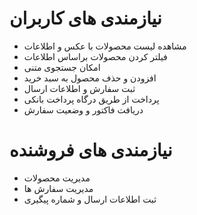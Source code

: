 # نیازمندی های کاربران
- مشاهده لیست محصولات با عکس و اطلاعات
- فیلتر کردن محصولات براساس اطلاعات
- امکان جستجوی متنی
- افزودن و حذف محصول به سبد خرید
- ثبت سفارش و اطلاعات ارسال
- پرداخت از طریق درگاه پرداخت بانکی
- دریافت فاکتور و وضعیت سفارش
# نیازمندی های فروشنده
- مدیریت محصولات
- مدیریت سفارش ها
- ثبت اطلاعات ارسال و شماره پیگیری